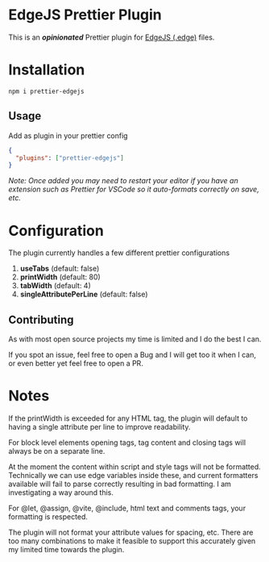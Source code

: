 # EdgeJS Prettier Plugin

This is an **_opinionated_** Prettier plugin for [EdgeJS (.edge)](https://edgejs.dev/ "EdgeJS") files.

# Installation

```shell
npm i prettier-edgejs
```

## Usage

Add as plugin in your prettier config

```json
{
  "plugins": ["prettier-edgejs"]
}
```

_Note: Once added you may need to restart your editor if you have an extension such as Prettier for VSCode so it auto-formats correctly on save, etc._

# Configuration

The plugin currently handles a few different prettier configurations

1. **useTabs** (default: false)
2. **printWidth** (default: 80)
3. **tabWidth** (default: 4)
4. **singleAttributePerLine** (default: false)

## Contributing

As with most open source projects my time is limited and I do the best I can.

If you spot an issue, feel free to open a Bug and I will get too it when I can, or even better yet feel free to open a PR.

# Notes

If the printWidth is exceeded for any HTML tag, the plugin will default to having a single attribute per line to improve readability.

For block level elements opening tags, tag content and closing tags will always be on a separate line.

At the moment the content within script and style tags will not be formatted. Technically we can use edge variables inside these, and current formatters available will fail to parse correctly resulting in bad formatting. I am investigating a way around this.

For @let, @assign, @vite, @include, html text and comments tags, your formatting is respected.

The plugin will not format your attribute values for spacing, etc. There are too many combinations to make it feasible to support this accurately given my limited time towards the plugin.
